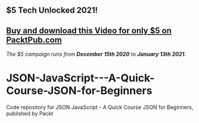 ## $5 Tech Unlocked 2021!
[Buy and download this Video for only $5 on PacktPub.com](https://www.packtpub.com/product/json-javascript-a-quick-course-json-for-beginners-video/9781838557409)
-----
*The $5 campaign         runs from __December 15th 2020__ to __January 13th 2021.__*

# JSON-JavaScript---A-Quick-Course-JSON-for-Beginners
Code repository for JSON JavaScript - A Quick Course JSON for Beginners, published by Packt
